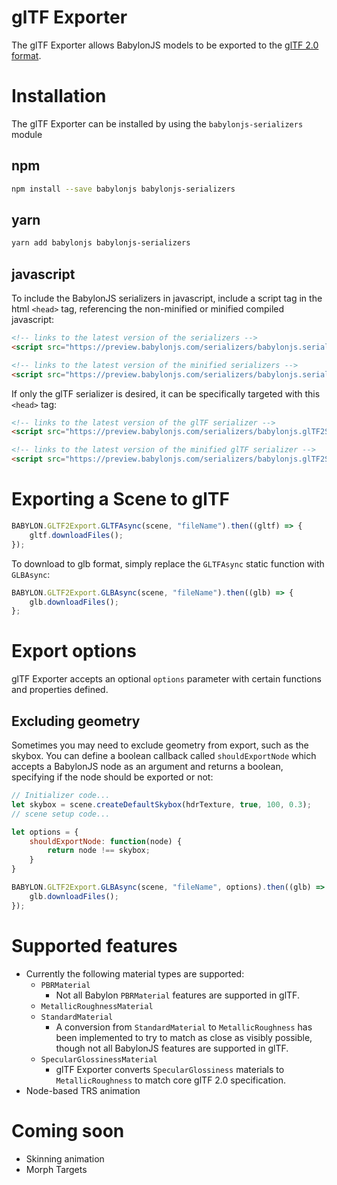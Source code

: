 # glTF Exporter

The glTF Exporter allows BabylonJS models to be exported to the [glTF 2.0 format](https://www.khronos.org/gltf/).

# Installation
The glTF Exporter can be installed by using the `babylonjs-serializers` module
## npm
```bash
npm install --save babylonjs babylonjs-serializers
```
## yarn
```bash
yarn add babylonjs babylonjs-serializers
```

## javascript
To include the BabylonJS serializers in javascript,
include a script tag in the html `<head>` tag, referencing the non-minified or minified compiled javascript:
```html
<!-- links to the latest version of the serializers -->
<script src="https://preview.babylonjs.com/serializers/babylonjs.serializers.js"></script>

<!-- links to the latest version of the minified serializers -->
<script src="https://preview.babylonjs.com/serializers/babylonjs.serializers.min.js"></script>
```

If only the glTF serializer is desired, it can be specifically targeted with this `<head>` tag:
```html
<!-- links to the latest version of the glTF serializer -->
<script src="https://preview.babylonjs.com/serializers/babylonjs.glTF2Serializer.js"></script>

<!-- links to the latest version of the minified glTF serializer -->
<script src="https://preview.babylonjs.com/serializers/babylonjs.glTF2Serializer.min.js"></script>
```

# Exporting a Scene to glTF
```javascript
BABYLON.GLTF2Export.GLTFAsync(scene, "fileName").then((gltf) => {
    gltf.downloadFiles();
});

```
To download to glb format, simply replace the `GLTFAsync` static function with `GLBAsync`:

```javascript
BABYLON.GLTF2Export.GLBAsync(scene, "fileName").then((glb) => {
    glb.downloadFiles();
};
```

# Export options
glTF Exporter accepts an optional `options` parameter with certain functions and properties defined.

## Excluding geometry 
Sometimes you may need to exclude geometry from export, such as the skybox. You can define a boolean callback called `shouldExportNode` which accepts a BabylonJS node as an argument and returns a boolean, specifying if the node should be exported or not:

```javascript
// Initializer code...
let skybox = scene.createDefaultSkybox(hdrTexture, true, 100, 0.3);
// scene setup code...

let options = {
    shouldExportNode: function(node) {
        return node !== skybox;
    }
}

BABYLON.GLTF2Export.GLBAsync(scene, "fileName", options).then((glb) => {
    glb.downloadFiles();
});  

```

# Supported features
- Currently the following material types are supported:
  - `PBRMaterial`
    - Not all Babylon `PBRMaterial` features are supported in glTF.
  - `MetallicRoughnessMaterial`
  - `StandardMaterial` 
    -  A conversion from `StandardMaterial` to `MetallicRoughness` has been implemented to try to match as close as visibly possible, though not all BabylonJS features are supported in glTF.
  - `SpecularGlossinessMaterial` 
    -  glTF Exporter converts `SpecularGlossiness` materials to `MetallicRoughness` to match core glTF 2.0 specification.
- Node-based TRS animation

# Coming soon
- Skinning animation
- Morph Targets
